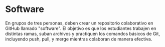 # Software
En grupos de tres personas, deben crear un repositorio colaborativo en GitHub llamado "software". El objetivo es que los estudiantes trabajen en distintas ramas, suban archivos y practiquen los comandos básicos de Git, incluyendo push, pull, y merge mientras colaboran de manera efectiva.
